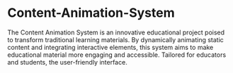 # Content-Animation-System
The Content Animation System is an innovative educational project poised to transform traditional learning materials. By dynamically animating static content and integrating interactive elements, this system aims to make educational material more engaging and accessible. Tailored for educators and students, the user-friendly interface.
